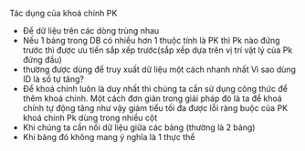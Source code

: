 Tác dụng của khoá chính PK
- Để dữ liệu trên các dòng trùng nhau 
- Nếu 1 bảng trong DB có nhiều hơn 1 thuộc tính là PK thì Pk nào đứng trước thì được ưu tiến sắp xếp trước(sắp xếp dựa trên vị trí vật lý của Pk đứng đầu)
- thường được dùng để truy xuất dữ liệu một cách nhanh nhất 
Vì sao dùng ID là số tự tăng? 
- Để khoá chính luôn là duy nhất thì chúng ta cần sử dụng công thức để thêm khoá chính. Một cách đơn giản trong giải pháp đó là ta để khoá chính tự động tăng như vậy giảm tiểu tối đa được lỗi ràng buộc của PK
khoá chính Pk dùng trong nhiều cột 
- Khi chúng ta cần nối dữ liệu giữa các bảng (thường là 2 bảng) 
- Khi bảng đó không mang ý nghĩa là 1 thực thể 
